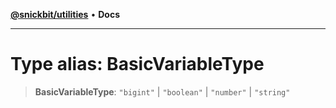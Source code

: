 [**@snickbit/utilities**](../README.md) • **Docs**

***

# Type alias: BasicVariableType

> **BasicVariableType**: `"bigint"` \| `"boolean"` \| `"number"` \| `"string"`
